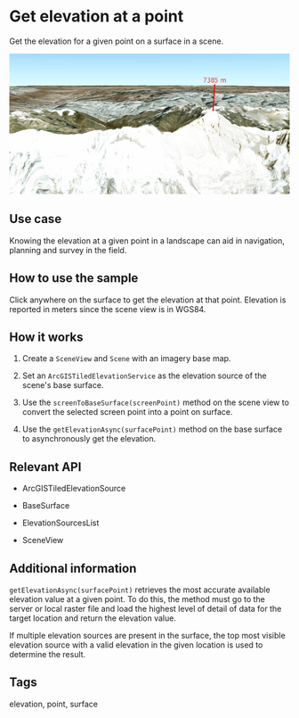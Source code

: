 # Get elevation at a point

Get the elevation for a given point on a surface in a scene.

![](GetElevationAtAPoint.png)

## Use case

Knowing the elevation at a given point in a landscape can aid in navigation, planning and survey in the field.

## How to use the sample

Click anywhere on the surface to get the elevation at that point. Elevation is reported in meters since the scene view is in WGS84.

## How it works


1. Create a `SceneView` and `Scene` with an imagery base map.

2. Set an `ArcGISTiledElevationService` as the elevation source of the scene's base surface.

3. Use the `screenToBaseSurface(screenPoint)` method on the scene view to convert the selected screen point into a point on surface.

4. Use the `getElevationAsync(surfacePoint)` method on the base surface to asynchronously get the elevation.


## Relevant API


* ArcGISTiledElevationSource

* BaseSurface

* ElevationSourcesList

* SceneView


## Additional information

`getElevationAsync(surfacePoint)` retrieves the most accurate available elevation value at a given point. To do this, the method must go to the server or local raster file and load the highest level of detail of data for the target location and return the elevation value.

If multiple elevation sources are present in the surface, the top most visible elevation source with a valid elevation in the given location is used to determine the result.

## Tags

elevation, point, surface
